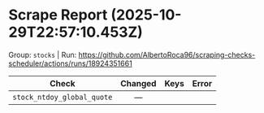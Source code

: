 # Scrape Report (2025-10-29T22:57:10.453Z)

Group: `stocks`  |  Run: https://github.com/AlbertoRoca96/scraping-checks-scheduler/actions/runs/18924351661

| Check | Changed | Keys | Error |
|---|:---:|:--|:--|
| `stock_ntdoy_global_quote` | — |  |  |
